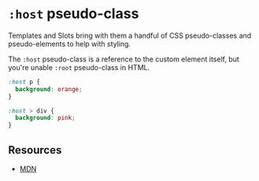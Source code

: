 # `:host` pseudo-class

Templates and Slots bring with them a handful of CSS pseudo-classes and pseudo-elements to help with styling.

The `:host` pseudo-class is a reference to the custom element itself, but you're unable   `:root` pseudo-class in HTML. 

```css
:host p {
  background: orange;
}

:host > div {
  background: pink;
}
```

## Resources

- [MDN]()
